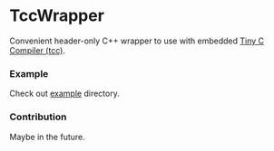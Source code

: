 # TccWrapper

Convenient header-only C++ wrapper to use with embedded [Tiny C Compiler (tcc)](https://bellard.org/tcc/).

### Example

Check out [example](./example) directory.

### Contribution

Maybe in the future.
